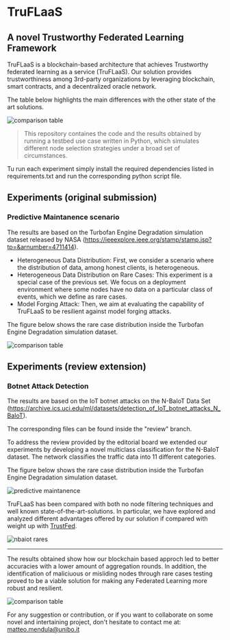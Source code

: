 # TruFLaaS
## A novel Trustworthy Federated Learning Framework

TruFLaaS is a blockchain-based architecture that achieves Trustworthy federated learning as a service (TruFLaaS). Our solution provides trustworthiness among 3rd-party organizations by leveraging blockchain, smart contracts, and a decentralized oracle network. 

The table below highlights the main differences with the other state of the art solutions.

![comparison table](https://raw.githubusercontent.com/MatteoMendula/TruFLaaS/review/assets/comparison.png)

> This repository containes the code and the results obtained by running a testbed use case 
> written in Python, which simulates different node selection strategies under a broad 
> set of circumstances. 

Tu run each experiment simply install the required dependencies listed in requirements.txt and run the corresponding python script file.

## Experiments (original submission)
### Predictive Maintanence scenario

The results are based on the Turbofan Engine Degradation simulation dataset released by
NASA (https://ieeexplore.ieee.org/stamp/stamp.jsp?tp=&arnumber=4711414).

- Heterogeneous Data Distribution: First, we consider a scenario where the distribution of data, among honest clients, is heterogeneous.
- Heterogeneous Data Distribution on Rare Cases: This experiment is a special case of the previous set. We focus on a deployment environment where some nodes have no data on a particular class of events, which we define as rare cases.
- Model Forging Attack: Then, we aim at evaluating the capability of TruFLaaS to be resilient against model forging attacks.

The figure below shows the rare case distribution inside the Turbofan Engine Degradation simulation dataset.

![comparison table](https://raw.githubusercontent.com/MatteoMendula/TruFLaaS/review/assets/RUL_distribution_test_1q.png)

## Experiments (review extension) 
### Botnet Attack Detection

The results are based on the IoT botnet attacks on the N-BaIoT Data Set (https://archive.ics.uci.edu/ml/datasets/detection_of_IoT_botnet_attacks_N_BaIoT).

The corresponding files can be found inside the "review" branch.

To address the review provided by the editorial board we extended our experiments by developing a novel multiclass classification for the N-BaIoT dataset. The network classifies the traffic data into 11 different categories.

The figure below shows the rare case distribution inside the Turbofan Engine Degradation simulation dataset.

![predictive maintanence](https://raw.githubusercontent.com/MatteoMendula/TruFLaaS/review/assets/RUL_distribution_test_1q.png)

TruFLaaS has been compared with both no node filtering techniques and well known state-of-the-art-solutions.
In particular, we have explored and analyzed different advantages offered by our solution if compared with weight up with [TrustFed](https://ieeexplore.ieee.org/document/9416805).

![nbaiot rares](https://raw.githubusercontent.com/MatteoMendula/TruFLaaS/review/assets/botnet_rare_cases.png)

----

The results obtained show how our blockchain based approch led to better accuracies with a lower amount of aggregation rounds.
In addition, the identification of maliciuous or misliding nodes through rare cases testing proved to be a viable solution for making any Federated Learning more robust and resilient.

![comparison table](https://raw.githubusercontent.com/MatteoMendula/TruFLaaS/review/assets/sample_results.png)

For any suggestion or contribution, or if you want to collaborate on some novel and intertaining project, don't hesitate to contact me at: matteo.mendula@unibo.it